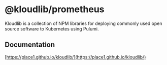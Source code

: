 # @kloudlib/prometheus

Kloudlib is a collection of NPM libraries for deploying commonly used
open source software to Kubernetes using Pulumi.

## Documentation

[https://place1.github.io/kloudlib/](https://place1.github.io/kloudlib/)
